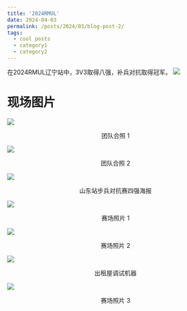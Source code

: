 ```yaml
---
title: '2024RMUL'
date: 2024-04-03
permalink: /posts/2024/03/blog-post-2/
tags:
  - cool posts
  - category1
  - category2
---
```


在2024RMUL辽宁站中，3V3取得八强，补兵对抗取得冠军。
<img src='/images/0012.png'>


现场图片
======
<img src='/images/0012.png'>
<p align="center">  
团队合照 1
</p>

<img src='/images/0013.png'>
<p align="center">  
团队合照 2
</p>

<img src='/images/0011.png'>
<p align="center">  
山东站步兵对抗赛四强海报
</p>

<img src='/images/0014.png'>
<p align="center">  
赛场照片 1 
</p>

<img src='/images/0016.png'>
<p align="center">  
赛场照片 2
</p>

<img src='/images/0015.png'>
<p align="center">  
出租屋调试机器 
</p>

<img src='/images/0017.png'>
<p align="center">  
赛场照片 3
</p>



